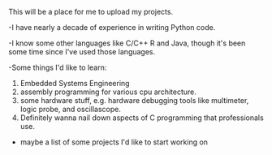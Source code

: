 This will be a place for me to upload my projects.

-I have nearly a decade of experience in writing Python code.

-I know some other languages like C/C++ R and Java, though it's
  been some time since I've used those languages.
  
-Some things I'd like to learn: 
  1. Embedded Systems Engineering
  2. assembly programming for various cpu architecture.
  3. some hardware stuff, e.g. hardware debugging tools like multimeter, logic probe, and oscillascope.
  4. Definitely wanna nail down aspects of C programming that professionals use.

- maybe a list of some projects I'd like to start working on

<!---
andyjsammons/andyjsammons is a ✨ special ✨ repository because its `README.md` (this file) appears on your GitHub profile.
You can click the Preview link to take a look at your changes.
--->
